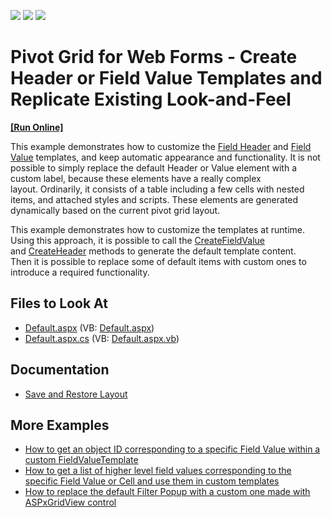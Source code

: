 <!-- default badges list -->
![](https://img.shields.io/endpoint?url=https://codecentral.devexpress.com/api/v1/VersionRange/128577063/21.2.3%2B)
[![](https://img.shields.io/badge/Open_in_DevExpress_Support_Center-FF7200?style=flat-square&logo=DevExpress&logoColor=white)](https://supportcenter.devexpress.com/ticket/details/E1805)
[![](https://img.shields.io/badge/📖_How_to_use_DevExpress_Examples-e9f6fc?style=flat-square)](https://docs.devexpress.com/GeneralInformation/403183)
<!-- default badges end -->


# Pivot Grid for Web Forms - Create Header or Field Value Templates and Replicate Existing Look-and-Feel
<!-- run online -->
**[[Run Online]](https://codecentral.devexpress.com/e1805/)**
<!-- run online end -->

This example demonstrates how to customize the [Field Header](https://docs.devexpress.com/AspNet/3588/components/pivot-grid/ui-elements/column-header-area) and [Field Value](https://docs.devexpress.com/AspNet/3597/components/pivot-grid/ui-elements/field-value) templates, and keep automatic appearance and functionality. It is not possible to simply replace the default Header or Value element with a custom label, because these elements have a really complex layout. Ordinarily, it consists of a table including a few cells with nested items, and attached styles and scripts. These elements are generated dynamically based on the current pivot grid layout.   

This example demonstrates how to customize the templates at runtime. Using this approach, it is possible to call the [CreateFieldValue](https://docs.devexpress.com/AspNet/DevExpress.Web.ASPxPivotGrid.PivotGridFieldValueTemplateContainer.CreateFieldValue) and [CreateHeader](https://docs.devexpress.com/AspNet/DevExpress.Web.ASPxPivotGrid.PivotGridHeaderTemplateContainer.CreateHeader) methods to generate the default template content. Then it is possible to replace some of default items with custom ones to introduce a required functionality. 

## Files to Look At

* [Default.aspx](./CS/E1805/Default.aspx) (VB: [Default.aspx](./VB/E1805/Default.aspx))
* [Default.aspx.cs](./CS/E1805/Default.aspx.cs) (VB: [Default.aspx.vb](./VB/E1805/Default.aspx.vb))


## Documentation

- [Save and Restore Layout](https://docs.devexpress.com/AspNet/7266/components/pivot-grid/layout/save-and-restore-layout)

## More Examples
- [How to get an object ID corresponding to a specific Field Value within a custom FieldValueTemplate](https://github.com/DevExpress-Examples/field-value-template-how-to-get-id-value-from-a-hidden-data-source-field-e3278)  
- [How to get a list of higher level field values corresponding to the specific Field Value or Cell and use them in custom templates](https://github.com/DevExpress-Examples/templates-how-to-get-field-values-corresponding-to-the-specific-field-value-or-cell-e3279)  
- [How to replace the default Filter Popup with a custom one made with ASPxGridView control](https://github.com/DevExpress-Examples/how-to-replace-the-default-filter-popup-with-a-custom-one-made-with-aspxgridview-control-e4669)
